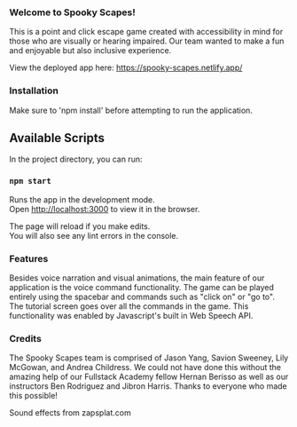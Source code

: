 ### Welcome to Spooky Scapes!

This is a point and click escape game created with accessibility in mind for those who are visually or hearing impaired. Our team wanted to make a fun and enjoyable but also inclusive experience.

View the deployed app here:
https://spooky-scapes.netlify.app/

### Installation

Make sure to 'npm install' before attempting to run the application.

## Available Scripts

In the project directory, you can run:

### `npm start`

Runs the app in the development mode.\
Open [http://localhost:3000](http://localhost:3000) to view it in the browser.

The page will reload if you make edits.\
You will also see any lint errors in the console.

### Features

Besides voice narration and visual animations, the main feature of our application is the voice command functionality. The game can be played entirely using the spacebar and commands such as "click on" or "go to". The tutorial screen goes over all the commands in the game. This functionality was enabled by Javascript's built in Web Speech API.

### Credits

The Spooky Scapes team is comprised of Jason Yang, Savion Sweeney, Lily McGowan, and Andrea Childress. We could not have done this without the amazing help of our Fullstack Academy fellow Hernan Berisso as well as our instructors Ben Rodriguez and Jibron Harris. Thanks to everyone who made this possible!

Sound effects from zapsplat.com
